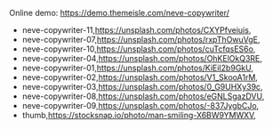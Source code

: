 Online demo: https://demo.themeisle.com/neve-copywriter/



- neve-copywriter-11,https://unsplash.com/photos/CXYPfveiuis,
- neve-copywriter-07,https://unsplash.com/photos/rxpThOwuVgE,
- neve-copywriter-10,https://unsplash.com/photos/cuTcfqsES6o,
- neve-copywriter-04,https://unsplash.com/photos/OhKElOkQ3RE,
- neve-copywriter-01,https://unsplash.com/photos/KiEiI2b9GkU,
- neve-copywriter-02,https://unsplash.com/photos/V1_SkooA1rM,
- neve-copywriter-03,https://unsplash.com/photos/0_G9UHXy39c,
- neve-copywriter-08,https://unsplash.com/photos/eGNLSgazDVU,
- neve-copywriter-09,https://unsplash.com/photos/-837JygbCJo,
- thumb,https://stocksnap.io/photo/man-smiling-X6BW9YMWXV,